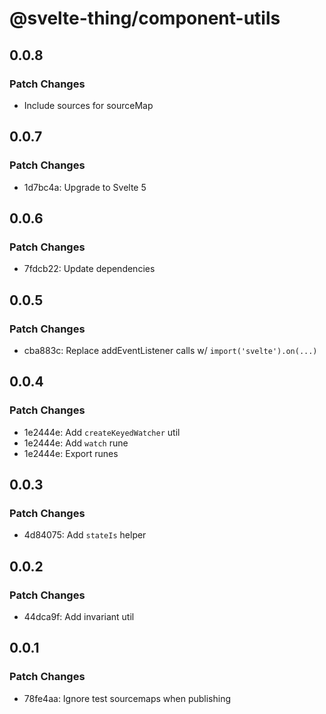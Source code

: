 # @svelte-thing/component-utils

## 0.0.8

### Patch Changes

-   Include sources for sourceMap

## 0.0.7

### Patch Changes

-   1d7bc4a: Upgrade to Svelte 5

## 0.0.6

### Patch Changes

-   7fdcb22: Update dependencies

## 0.0.5

### Patch Changes

-   cba883c: Replace addEventListener calls w/ `import('svelte').on(...)`

## 0.0.4

### Patch Changes

-   1e2444e: Add `createKeyedWatcher` util
-   1e2444e: Add `watch` rune
-   1e2444e: Export runes

## 0.0.3

### Patch Changes

-   4d84075: Add `stateIs` helper

## 0.0.2

### Patch Changes

-   44dca9f: Add invariant util

## 0.0.1

### Patch Changes

-   78fe4aa: Ignore test sourcemaps when publishing
